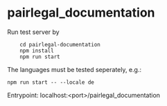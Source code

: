 # pairlegal_documentation
Run test server by
```
    cd pairlegal-documentation
    npm install
    npm run start
```
The languages must be tested seperately, e.g.:
```
npm run start -- --locale de
```
Entrypoint: localhost:\<port\>/pairlegal_documentation
